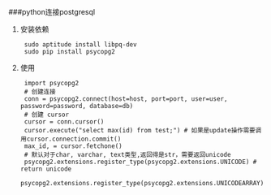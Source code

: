 ###python连接postgresql
1. 安装依赖

        sudo aptitude install libpq-dev
        sudo pip install psycopg2
2. 使用

        import psycopg2
        # 创建连接
        conn = psycopg2.connect(host=host, port=port, user=user, password=password, database=db)
        # 创建 cursor
        cursor = conn.cursor()
        cursor.execute("select max(id) from test;") # 如果是update操作需要调用cursor.connection.commit()
        max_id, = cursor.fetchone()
        # 默认对于char, varchar, text类型,返回得是str，需要返回unicode 
        psycopg2.extensions.register_type(psycopg2.extensions.UNICODE) # return unicode
        psycopg2.extensions.register_type(psycopg2.extensions.UNICODEARRAY)


